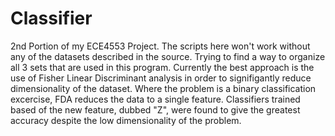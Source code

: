 # Classifier
2nd Portion of my ECE4553 Project. The scripts here won't work without any of the datasets described in the source. Trying to find a way to organize all 3 sets that are used in this program. Currently the best approach is the use of Fisher Linear Discriminant analysis in order to signifigantly reduce dimensionality of the dataset. Where the problem is a binary classification excercise, FDA reduces the data to a single feature. Classifiers trained based of the new feature, dubbed "Z", were found to give the greatest accuracy despite the low dimensionality of the problem. 

